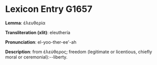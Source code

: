 # Lexicon Entry G1657

**Lemma**: ἐλευθερία

**Transliteration (xlit)**: eleuthería

**Pronunciation**: el-yoo-ther-ee'-ah

**Description**:
from ἐλεύθερος; freedom (legitimate or licentious, chiefly moral or ceremonial):--liberty.
